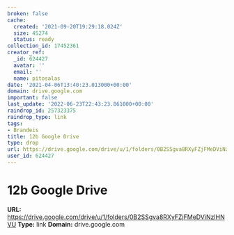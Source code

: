 ```yaml
---
broken: false
cache:
  created: '2021-09-20T19:29:18.024Z'
  size: 45274
  status: ready
collection_id: 17452361
creator_ref:
  _id: 624427
  avatar: ''
  email: ''
  name: pitosalas
date: '2021-04-06T13:40:23.013000+00:00'
domain: drive.google.com
important: false
last_update: '2022-06-23T22:43:23.861000+00:00'
raindrop_id: 257323375
raindrop_type: link
tags:
- Brandeis
title: 12b Google Drive
type: drop
url: https://drive.google.com/drive/u/1/folders/0B2SSgva8RXyFZjFMeDViNzlHNVU
user_id: 624427
---
```


# 12b Google Drive

**URL:** https://drive.google.com/drive/u/1/folders/0B2SSgva8RXyFZjFMeDViNzlHNVU
**Type:** link
**Domain:** drive.google.com
